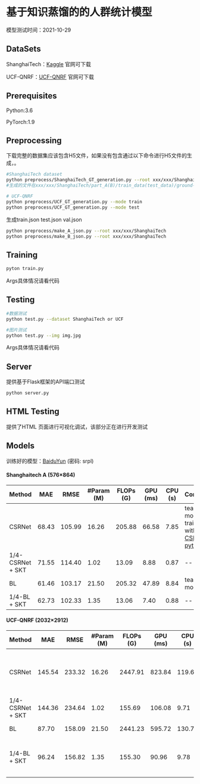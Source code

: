 # 基于知识蒸馏的的人群统计模型

模型测试时间：2021-10-29

## DataSets

ShanghaiTech：[Kaggle](https://www.kaggle.com/) 官网可下载

UCF-QNRF：[UCF-QNRF](https://www.crcv.ucf.edu/data/ucf-qnrf/) 官网可下载

## Prerequisites

Python:3.6

PyTorch:1.9

## Preprocessing

下载完整的数据集应该包含H5文件，如果没有包含通过以下命令进行H5文件的生成，。

```bash
#ShanghaiTech dataset
python preprocess/ShanghaiTech_GT_generation.py --root xxx/xxx/ShanghaiTech
#生成的文件在xxx/xxx/ShanghaiTech/part_A(B)/train_data(test_data)/ground-truth-h5/下

# UCF-QNRF
python preprocess/UCF_GT_generation.py --mode train
python preprocess/UCF_GT_generation.py --mode test
```

生成train.json test.json val.json

```bash
python preprocess/make_A_json.py --root xxx/xxx/ShanghaiTech
python preprocess/make_B_json.py --root xxx/xxx/ShanghaiTech
```

## Training

```bash
pyton train.py
```

Args具体情况请看代码

## Testing

```bash
#数据测试
python test.py --dataset ShanghaiTech or UCF

#图片测试
python test.py --img img.jpg
```

Args具体情况请看代码

## Server

提供基于Flask框架的API端口测试

```bash
python server.py
```



## HTML Testing

提供了HTML 页面进行可视化调试，该部分正在进行开发测试

## Models

训练好的模型：[BaiduYun](https://pan.baidu.com/s/10_SLXF_FID9huRbzMHFT4A) (密码: srpl)

#### Shanghaitech A (576×864)
| Method           | MAE   | RMSE   | #Param (M) | FLOPs (G) | GPU (ms) | CPU (s) | Comment                                                      |
| ---------------- | ----- | ------ | ---------- | --------- | -------- | ------- | ------------------------------------------------------------ |
| CSRNet           | 68.43 | 105.99 | 16.26      | 205.88    | 66.58    | 7.85    | teacher model, trained with [CSRNet-pytorch](https://github.com/leeyeehoo/CSRNet-pytorch) |
| 1/4-CSRNet + SKT | 71.55 | 114.40 | 1.02       | 13.09     | 8.88     | 0.87    | --                                                           |
| BL               | 61.46 | 103.17 | 21.50      | 205.32    | 47.89    | 8.84    | teacher model                                                |
| 1/4-BL + SKT     | 62.73 | 102.33 | 1.35       | 13.06     | 7.40     | 0.88    | --                                                           |

#### UCF-QNRF (2032×2912)
| Method           | MAE    | RMSE   | #Param (M) | FLOPs (G) | GPU (ms) | CPU (s) | Comment                                                      |
| ---------------- | ------ | ------ | ---------- | --------- | -------- | ------- | ------------------------------------------------------------ |
| CSRNet           | 145.54 | 233.32 | 16.26      | 2447.91   | 823.84   | 119.67  | teacher model, trained with [CSRNet-pytorch](https://github.com/leeyeehoo/CSRNet-pytorch) |
| 1/4-CSRNet + SKT | 144.36 | 234.64 | 1.02       | 155.69    | 106.08   | 9.71    | --                                                           |
| BL               | 87.70  | 158.09 | 21.50      | 2441.23   | 595.72   | 130.76  | teacher model                                                |
| 1/4-BL + SKT     | 96.24  | 156.82 | 1.35       | 155.30    | 90.96    | 9.78    | The released model is much better.                           |

